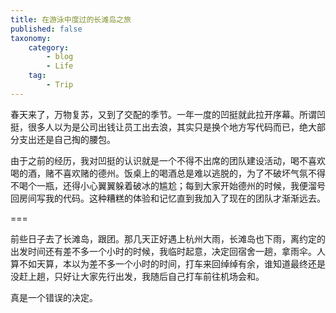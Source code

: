 ```yaml
---
title: 在游泳中度过的长滩岛之旅
published: false
taxonomy:
    category:
        - blog
        - Life
    tag:
        - Trip
---
```


春天来了，万物复苏，又到了交配的季节。一年一度的凹挺就此拉开序幕。所谓凹挺，很多人以为是公司出钱让员工出去浪，其实只是换个地方写代码而已，绝大部分支出还是自己掏的腰包。

由于之前的经历，我对凹挺的认识就是一个不得不出席的团队建设活动，喝不喜欢喝的酒，赌不喜欢赌的德州。饭桌上的喝酒总是难以逃脱的，为了不破坏气氛不得不喝个一瓶，还得小心翼翼躲着破冰的尴尬；每到大家开始德州的时候，我便溜号回房间写我的代码。这种糟糕的体验和记忆直到我加入了现在的团队才渐渐远去。

===

前些日子去了长滩岛，跟团。那几天正好遇上杭州大雨，长滩岛也下雨，离约定的出发时间还有差不多一个小时的时候，我临时起意，决定回宿舍一趟，拿雨伞。人算不如天算，本以为差不多一个小时的时间，打车来回绰绰有余，谁知道最终还是没赶上趟，只好让大家先行出发，我随后自己打车前往机场会和。

真是一个错误的决定。


